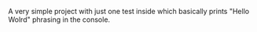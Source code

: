 A very simple project with just one test inside which basically prints "Hello Wolrd" phrasing in the console.